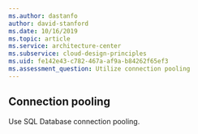 ```yaml
---
ms.author: dastanfo
author: david-stanford
ms.date: 10/16/2019
ms.topic: article
ms.service: architecture-center
ms.subservice: cloud-design-principles
ms.uid: fe142e43-c782-467a-af9a-b84262f65ef3
ms.assessment_question: Utilize connection pooling
---
```

## Connection pooling

Use SQL Database connection pooling.
